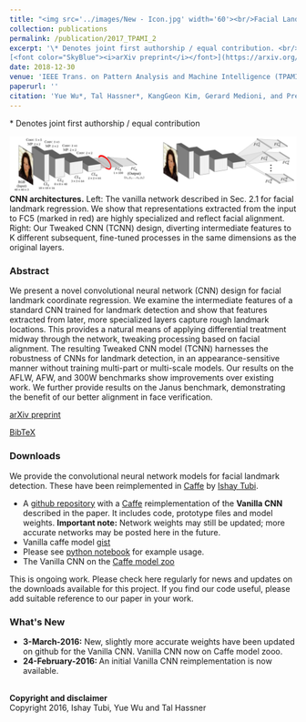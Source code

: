 ```yaml
---
title: "<img src='../images/New - Icon.jpg' width='60'><br/>Facial Landmark Detection with Tweaked Convolutional Neural Networks"
collection: publications
permalink: /publication/2017_TPAMI_2
excerpt: '\* Denotes joint first authorship / equal contribution. <br/><br/>
[<font color="SkyBlue"><i>arXiv preprint</i></font>](https://arxiv.org/pdf/1511.04031.pdf)'
date: 2018-12-30
venue: 'IEEE Trans. on Pattern Analysis and Machine Intelligence (TPAMI)'
paperurl: ''
citation: 'Yue Wu*, Tal Hassner*, KangGeon Kim, Gerard Medioni, and Prem Natarajan. <i> Facial Landmark Detection with Tweaked Convolutional Neural Networks.</i> IEEE Trans. on Pattern Analysis and Machine Intelligence (TPAMI), accepted.'
---
```


\* Denotes joint first authorship / equal contribution

<img src='../projects/tcnn_landmarks/teaser_a.jpg'><br/>
<b>CNN architectures.</b> Left: The vanilla network described in Sec. 2.1 for facial landmark regression. We show that representations extracted from the input to FC5 (marked in red) are highly specialized and reflect facial alignment. Right: Our Tweaked CNN (TCNN) design, diverting intermediate features to K different subsequent, fine-tuned processes in the same dimensions as the original layers.

### Abstract
We present a novel convolutional neural network (CNN) design for facial landmark coordinate regression. We examine the intermediate features of a standard CNN trained for landmark detection and show that features extracted from later, more specialized layers capture rough landmark locations. This provides a natural means of applying differential treatment midway through the network, tweaking processing based on facial alignment. The resulting Tweaked CNN model (TCNN) harnesses the robustness of CNNs for landmark detection, in an appearance-sensitive manner without training multi-part or multi-scale models. Our results on the AFLW, AFW, and 300W benchmarks show improvements over existing work. We further provide results on the Janus benchmark, demonstrating the benefit of our better alignment in face verification.

[arXiv preprint](http://arxiv.org/abs/1511.04031)

[BibTeX](../projects/tcnn_landmarks/BibTeX.txt)

### Downloads
We provide the convolutional neural network models for facial landmark detection. These have been reimplemented in [Caffe](http://caffe.berkeleyvision.org/) by [Ishay Tubi](https://www.linkedin.com/in/ishay2b). 

- A [github repository](http://bit.ly/1SbTqTf) with a [Caffe](http://caffe.berkeleyvision.org/) reimplementation of the <b>Vanilla CNN</b> described in the paper. It includes code, prototype files and model weights. <b>Important note:</b> Network weights may still be updated; more accurate networks may be posted here in the future.
- Vanilla caffe model [gist](http://bit.ly/1QGcrbc)
- Please see [python notebook](https://github.com/ishay2b/VanillaCNN/blob/master/python/VanillaNoteBook.ipynb) for example usage.
- The Vanilla CNN on the [Caffe model zoo](https://github.com/BVLC/caffe/wiki/Model-Zoo#facial-landmark-detection-with-tweaked-convolutional-neural-networks)

This is ongoing work. Please check here regularly for news and updates on the downloads available for this project. 
If you find our code useful, please add suitable reference to our paper in your work.

### What's New
- <b>3-March-2016:</b>
New, slightly more accurate weights have been updated on github for the Vanilla CNN.
Vanilla CNN now on Caffe model zooo.
- <b>24-February-2016: </b>
An initial Vanilla CNN reimplementation is now available. 

<br/><b>Copyright and disclaimer</b><br/>
Copyright 2016, Ishay Tubi, Yue Wu and Tal Hassner 
 
